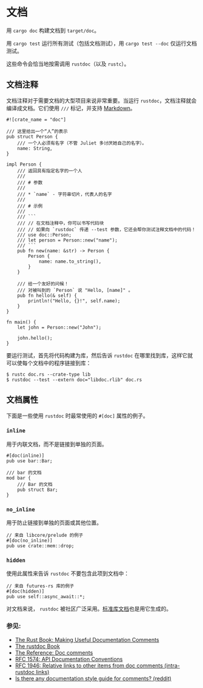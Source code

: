 # 文档

用 `cargo doc` 构建文档到 `target/doc`。

用 `cargo test` 运行所有测试（包括文档测试），用 `cargo test --doc` 仅运行文档测试。

这些命令会恰当地按需调用 `rustdoc`（以及 `rustc`）。

## 文档注释

文档注释对于需要文档的大型项目来说非常重要。当运行 `rustdoc`，文档注释就会编译成文档。它们使用 `///` 标记，并支持 [Markdown]。

```rust,editable,ignore
#![crate_name = "doc"]

/// 这里给出一个“人”的表示
pub struct Person {
    /// 一个人必须有名字（不管 Juliet 多讨厌她自己的名字）。
    name: String,
}

impl Person {
    /// 返回具有指定名字的一个人
    ///
    /// # 参数
    ///
    /// * `name` - 字符串切片，代表人的名字
    ///
    /// # 示例
    ///
    /// ```
    /// // 在文档注释中，你可以书写代码块
    /// // 如果向 `rustdoc` 传递 --test 参数，它还会帮你测试注释文档中的代码！
    /// use doc::Person;
    /// let person = Person::new("name");
    /// ```
    pub fn new(name: &str) -> Person {
        Person {
            name: name.to_string(),
        }
    }

    /// 给一个友好的问候！
    /// 对被叫到的 `Person` 说 "Hello, [name]" 。
    pub fn hello(& self) {
        println!("Hello, {}!", self.name);
    }
}

fn main() {
    let john = Person::new("John");

    john.hello();
}
```

要运行测试，首先将代码构建为库，然后告诉 `rustdoc` 在哪里找到库，这样它就可以使每个文档中的程序链接到库：

```shell
$ rustc doc.rs --crate-type lib
$ rustdoc --test --extern doc="libdoc.rlib" doc.rs
```

## 文档属性

下面是一些使用 `rustdoc` 时最常使用的 `#[doc]` 属性的例子。

### `inline`

用于内联文档，而不是链接到单独的页面。

```rust,ignore
#[doc(inline)]
pub use bar::Bar;

/// bar 的文档
mod bar {
    /// Bar 的文档
    pub struct Bar;
}
```

### `no_inline`

用于防止链接到单独的页面或其他位置。

```rust,ignore
// 来自 libcore/prelude 的例子
#[doc(no_inline)]
pub use crate::mem::drop;
```

### `hidden`

使用此属性来告诉 `rustdoc` 不要包含此项到文档中：

```rust,editable,ignore
// 来自 futures-rs 库的例子
#[doc(hidden)]
pub use self::async_await::*;
```

对文档来说， `rustdoc` 被社区广泛采用。[标准库文档](https://doc.rust-lang.org/std/)也是用它生成的。

### 参见:

- [The Rust Book: Making Useful Documentation Comments][book]
- [The rustdoc Book][rustdoc-book]
- [The Reference: Doc comments][ref-comments]
- [RFC 1574: API Documentation Conventions][api-conv]
- [RFC 1946: Relative links to other items from doc comments (intra-rustdoc links)][intra-links]
- [Is there any documentation style guide for comments? (reddit)][reddit]

[markdown]: https://en.wikipedia.org/wiki/Markdown
[book]: https://doc.rust-lang.org/book/ch14-02-publishing-to-crates-io.html#making-useful-documentation-comments
[ref-comments]: https://doc.rust-lang.org/stable/reference/comments.html#doc-comments
[rustdoc-book]: https://doc.rust-lang.org/rustdoc/index.html
[api-conv]: https://rust-lang.github.io/rfcs/1574-more-api-documentation-conventions.html#appendix-a-full-conventions-text
[intra-links]: https://rust-lang.github.io/rfcs/1946-intra-rustdoc-links.html
[reddit]: https://www.reddit.com/r/rust/comments/ahb50s/is_there_any_documentation_style_guide_for/
